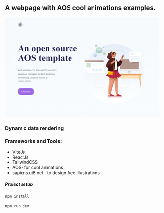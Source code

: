 ## A webpage with AOS cool animations examples.

<img src="public/aosWebpage.png"/>

### Dynamic data rendering

### Frameworks and Tools:

- ViteJs
- ReactJs
- TailwindCSS
- AOS- for cool animations
- sapiens.ui8.net - to design free illustrations
  <br/>

##### Project setup

```bash
npm install
```

```bash
npm run dev
```
